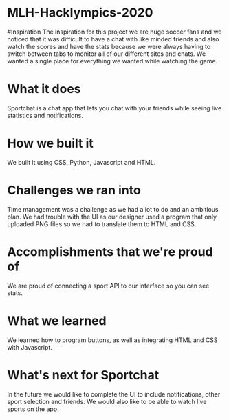 # MLH-Hacklympics-2020
#Inspiration
The inspiration for this project we are huge soccer fans and we noticed that it was difficult to have a chat with like minded friends and also watch the scores and have the stats because we were always having to switch between tabs to monitor all of our different sites and chats. We wanted a single place for everything we wanted while watching the game.

# What it does
Sportchat is a chat app that lets you chat with your friends while seeing live statistics and notifications.

# How we built it
We built it using CSS, Python, Javascript and HTML.

# Challenges we ran into
Time management was a challenge as we had a lot to do and an ambitious plan. We had trouble with the UI as our designer used a program that only uploaded PNG files so we had to translate them to HTML and CSS.

# Accomplishments that we're proud of
We are proud of connecting a sport API to our interface so you can see stats.

# What we learned
We learned how to program buttons, as well as integrating HTML and CSS with Javascript.

# What's next for Sportchat
In the future we would like to complete the UI to include notifications, other sport selection and friends. We would also like to be able to watch live sports on the app.

